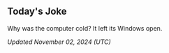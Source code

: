 ## Today's Joke
Why was the computer cold? It left its Windows open.

*Updated November 02, 2024 (UTC)*
